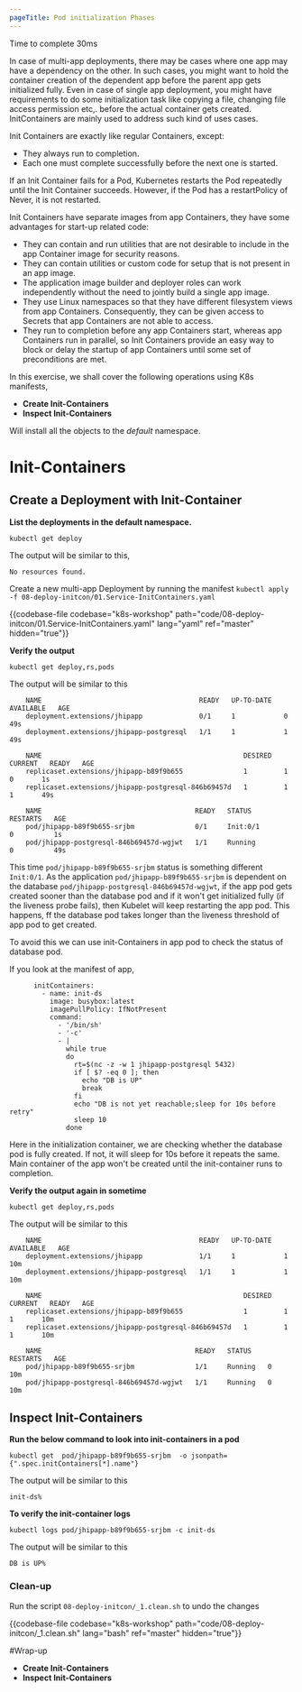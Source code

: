 ```yaml
---
pageTitle: Pod initialization Phases
---
```


<md-icon class="fa fa-clock-o fa-lg" aria-hidden="true"></md-icon> Time to complete 30ms

In case of multi-app deployments, there may be cases where one app may have a dependency on the other. In such cases, you might want to hold the container creation of the dependent app before the parent app gets initialized fully. 
Even in case of single app deployment, you might have requirements to do some initialization task like copying a file, changing file access permission etc,. before the actual container gets created. InitContainers are mainly used to address 
such kind of uses cases.
  
<i class="fa fa-info-circle fa-lg" aria-hidden="true" style="color:dark-blue"></i>
Init Containers are exactly like regular Containers, except:

- They always run to completion.
- Each one must complete successfully before the next one is started.

If an Init Container fails for a Pod, Kubernetes restarts the Pod repeatedly until the Init Container succeeds. However, if the Pod has a restartPolicy of Never, it is not restarted.

Init Containers have separate images from app Containers, they have some advantages for start-up related code:

- They can contain and run utilities that are not desirable to include in the app Container image for security reasons.
- They can contain utilities or custom code for setup that is not present in an app image.
- The application image builder and deployer roles can work independently without the need to jointly build a single app image.
- They use Linux namespaces so that they have different filesystem views from app Containers. Consequently, they can be given access to Secrets that app Containers are not able to access.
- They run to completion before any app Containers start, whereas app Containers run in parallel, so Init Containers provide an easy way to block or delay the startup of app Containers until some set of preconditions are met.


In this exercise, we shall cover the following operations using K8s
manifests,

<ul class="fa-ul">
  <li><i class="fa-li fa fa-square"></i><b>Create Init-Containers</b></li>
  <li><i class="fa-li fa fa-square"></i><b>Inspect Init-Containers</b></li>
</ul>

<i class="fa fa-info-circle" aria-hidden="true"></i> Will install all the objects to the *default* namespace.

# Init-Containers

## Create a Deployment with Init-Container

**List the deployments in the default namespace.**

``` go-cli
kubectl get deploy
```

<i class="fa fa-spinner fa-pulse fa-fw"></i>
The output will be similar to this,

    No resources found.

Create a new multi-app Deployment by running the manifest <i class="fa fa-check-circle" aria-hidden="true" style="color:green"></i> `kubectl apply -f 08-deploy-initcon/01.Service-InitContainers.yaml`

{{codebase-file codebase="k8s-workshop" path="code/08-deploy-initcon/01.Service-InitContainers.yaml" lang="yaml" ref="master" hidden="true"}}

**Verify the output**

    kubectl get deploy,rs,pods

<i class="fa fa-spinner fa-pulse fa-fw"></i>
The output will be similar to this

```
    NAME                                       READY   UP-TO-DATE   AVAILABLE   AGE
    deployment.extensions/jhipapp              0/1     1            0           49s
    deployment.extensions/jhipapp-postgresql   1/1     1            1           49s
    
    NAME                                                  DESIRED   CURRENT   READY   AGE
    replicaset.extensions/jhipapp-b89f9b655               1         1         0       1s
    replicaset.extensions/jhipapp-postgresql-846b69457d   1         1         1       49s
    
    NAME                                      READY   STATUS                  RESTARTS   AGE
    pod/jhipapp-b89f9b655-srjbm               0/1     Init:0/1                0          1s
    pod/jhipapp-postgresql-846b69457d-wgjwt   1/1     Running                 0          49s
```

This time `pod/jhipapp-b89f9b655-srjbm` status is something different `Init:0/1`. As the application `pod/jhipapp-b89f9b655-srjbm` is dependent on the
database `pod/jhipapp-postgresql-846b69457d-wgjwt`, if the app pod gets created sooner than the database pod and if it won't get initialized fully (if the liveness probe fails), then
Kubelet will keep restarting the app pod. This happens, ff the database pod takes longer than the liveness threshold of app pod to get created.

To avoid this we can use init-Containers in app pod to check the status of database pod.

If you look at the manifest of app,

```
      initContainers:
        - name: init-ds
          image: busybox:latest
          imagePullPolicy: IfNotPresent
          command:
            - '/bin/sh'
            - '-c'
            - |
              while true
              do
                rt=$(nc -z -w 1 jhipapp-postgresql 5432)
                if [ $? -eq 0 ]; then
                  echo "DB is UP"
                  break
                fi
                echo "DB is not yet reachable;sleep for 10s before retry"
                sleep 10
              done
```

Here in the initialization container, we are checking whether the database pod is fully created. If not, it will sleep for 10s before it repeats the same. Main container of the app won't be created until the init-container runs to completion. 

**Verify the output again in sometime**

    kubectl get deploy,rs,pods

<i class="fa fa-spinner fa-pulse fa-fw"></i>
The output will be similar to this

```
    NAME                                       READY   UP-TO-DATE   AVAILABLE   AGE
    deployment.extensions/jhipapp              1/1     1            1           10m
    deployment.extensions/jhipapp-postgresql   1/1     1            1           10m
    
    NAME                                                  DESIRED   CURRENT   READY   AGE
    replicaset.extensions/jhipapp-b89f9b655               1         1         1       10m
    replicaset.extensions/jhipapp-postgresql-846b69457d   1         1         1       10m
    
    NAME                                      READY   STATUS    RESTARTS   AGE
    pod/jhipapp-b89f9b655-srjbm               1/1     Running   0          10m
    pod/jhipapp-postgresql-846b69457d-wgjwt   1/1     Running   0          10m
```

## Inspect Init-Containers

**Run the below command to look into init-containers in a pod**

`kubectl get  pod/jhipapp-b89f9b655-srjbm  -o jsonpath={".spec.initContainers[*].name"}` 

<i class="fa fa-spinner fa-pulse fa-fw"></i>
The output will be similar to this

`init-ds%`

**To verify the init-container logs**

`kubectl logs pod/jhipapp-b89f9b655-srjbm -c init-ds`

<i class="fa fa-spinner fa-pulse fa-fw"></i>
The output will be similar to this

`DB is UP%`


### Clean-up

Run the script <i class="fa fa-undo" aria-hidden="true" style="color:red"></i> `08-deploy-initcon/_1.clean.sh` to undo the changes

{{codebase-file codebase="k8s-workshop" path="code/08-deploy-initcon/_1.clean.sh" lang="bash" ref="master" hidden="true"}}


#Wrap-up
<ul class="fa-ul">
  <li><i class="fa-li fa fa-check-square"></i><b>Create Init-Containers</b></li>
  <li><i class="fa-li fa fa-check-square"></i><b>Inspect Init-Containers</b></li>
</ul>
